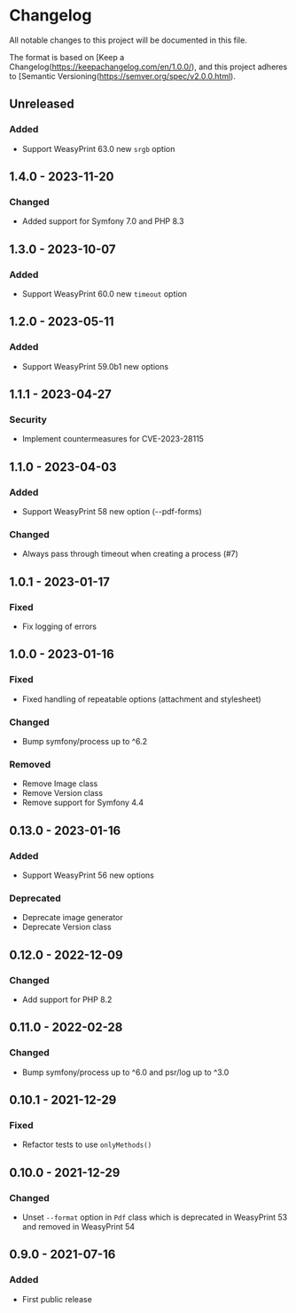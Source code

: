 # Changelog
All notable changes to this project will be documented in this file.

The format is based on [Keep a Changelog(https://keepachangelog.com/en/1.0.0/),
and this project adheres to [Semantic Versioning(https://semver.org/spec/v2.0.0.html).

## Unreleased
### Added
- Support WeasyPrint 63.0 new `srgb` option

## 1.4.0 - 2023-11-20
### Changed
- Added support for Symfony 7.0 and PHP 8.3

## 1.3.0 - 2023-10-07
### Added
- Support WeasyPrint 60.0 new `timeout` option

## 1.2.0 - 2023-05-11
### Added
- Support WeasyPrint 59.0b1 new options

## 1.1.1 - 2023-04-27
### Security
- Implement countermeasures for CVE-2023-28115

## 1.1.0 - 2023-04-03
### Added
- Support WeasyPrint 58 new option (--pdf-forms)
### Changed
- Always pass through timeout when creating a process (#7)

## 1.0.1 - 2023-01-17
### Fixed
- Fix logging of errors

## 1.0.0 - 2023-01-16
### Fixed
- Fixed handling of repeatable options (attachment and stylesheet)

### Changed
- Bump symfony/process up to ^6.2

### Removed
- Remove Image class
- Remove Version class
- Remove support for Symfony 4.4

## 0.13.0 - 2023-01-16
### Added
- Support WeasyPrint 56 new options

### Deprecated
- Deprecate image generator
- Deprecate Version class

## 0.12.0 - 2022-12-09
### Changed
- Add support for PHP 8.2

## 0.11.0 - 2022-02-28
### Changed
- Bump symfony/process up to ^6.0 and psr/log up to ^3.0

## 0.10.1 - 2021-12-29
### Fixed
- Refactor tests to use `onlyMethods()`

## 0.10.0 - 2021-12-29
### Changed
- Unset `--format` option in `Pdf` class which is deprecated in WeasyPrint 53 and removed in WeasyPrint 54

## 0.9.0 - 2021-07-16
### Added
- First public release
